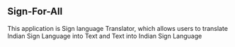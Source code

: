 <h2>Sign-For-All</h2>

<p>This application is Sign language Translator, which allows users to translate Indian Sign Language into Text and Text into Indian Sign Language</p>